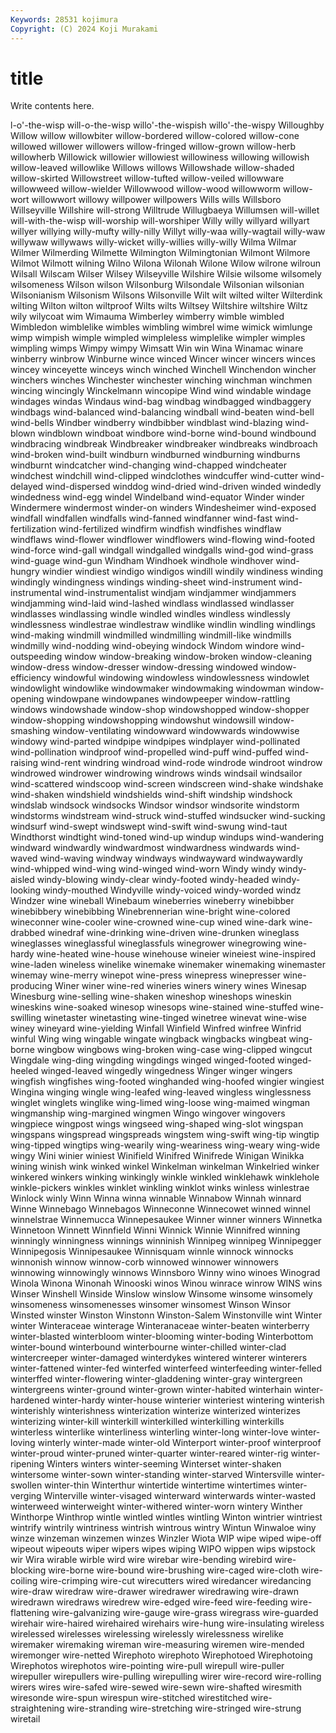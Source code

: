 ```yaml
---
Keywords: 28531 kojimura
Copyright: (C) 2024 Koji Murakami
---
```


# title

Write contents here.



l-o'-the-wisp will-o-the-wisp willo'-the-wispish willo'-the-wispy Willoughby Willow willow willowbiter willow-bordered
willow-colored willow-cone willowed willower willowers willow-fringed willow-grown willow-herb willowherb Willowick
willowier willowiest willowiness willowing willowish willow-leaved willowlike Willows willows Willowshade
willow-shaded willow-skirted Willowstreet willow-tufted willow-veiled willowware willowweed willow-wielder Willowwood willow-wood
willowworm willow-wort willowwort willowy willpower willpowers Wills wills Willsboro Willseyville
Willshire will-strong Willtrude Willugbaeya Willumsen will-willet will-with-the-wisp will-worship will-worshiper Willy
willy willyard willyart willyer willying willy-mufty willy-nilly Willyt willy-waa willy-wagtail
willy-waw willywaw willywaws willy-wicket willy-willies willy-willy Wilma Wilmar Wilmer Wilmerding
Wilmette Wilmington Wilmingtonian Wilmont Wilmore Wilmot Wilmott wilning Wilno Wilona
Wilonah Wilone Wilow wilrone wilroun Wilsall Wilscam Wilser Wilsey Wilseyville
Wilshire Wilsie wilsome wilsomely wilsomeness Wilson wilson Wilsonburg Wilsondale Wilsonian
wilsonian Wilsonianism Wilsonism Wilsons Wilsonville Wilt wilt wilted wilter Wilterdink
wilting Wilton wilton wiltproof Wilts wilts Wiltsey Wiltshire wiltshire Wiltz
wily wilycoat wim Wimauma Wimberley wimberry wimble wimbled Wimbledon wimblelike
wimbles wimbling wimbrel wime wimick wimlunge wimp wimpish wimple wimpled
wimpleless wimplelike wimpler wimples wimpling wimps Wimpy wimpy Wimsatt Win
win Wina Winamac winare winberry winbrow Winburne wince winced Wincer
wincer wincers winces wincey winceyette winceys winch winched Winchell Winchendon
wincher winchers winches Winchester winchester winching winchman winchmen wincing wincingly
Winckelmann wincopipe Wind wind windable windage windages windas Windaus wind-bag
windbag windbagged windbaggery windbags wind-balanced wind-balancing windball wind-beaten wind-bell wind-bells
Windber windberry windbibber windblast wind-blazing wind-blown windblown windboat windbore wind-borne
wind-bound windbound windbracing windbreak Windbreaker windbreaker windbreaks windbroach wind-broken wind-built
windburn windburned windburning windburns windburnt windcatcher wind-changing wind-chapped windcheater windchest
windchill wind-clipped windclothes windcuffer wind-cutter wind-delayed wind-dispersed winddog wind-dried wind-driven
winded windedly windedness wind-egg windel Windelband wind-equator Winder winder Windermere
windermost winder-on winders Windesheimer wind-exposed windfall windfallen windfalls wind-fanned windfanner
wind-fast wind-fertilization wind-fertilized windfirm windfish windfishes windflaw windflaws wind-flower windflower
windflowers wind-flowing wind-footed wind-force wind-gall windgall windgalled windgalls wind-god wind-grass
wind-guage wind-gun Windham Windhoek windhole windhover wind-hungry windier windiest windigo
windigos windill windily windiness winding windingly windingness windings winding-sheet wind-instrument
wind-instrumental wind-instrumentalist windjam windjammer windjammers windjamming wind-laid wind-lashed windlass windlassed
windlasser windlasses windlassing windle windled windles windless windlessly windlessness windlestrae
windlestraw windlike windlin windling windlings wind-making windmill windmilled windmilling windmill-like
windmills windmilly wind-nodding wind-obeying windock Windom windore wind-outspeeding window window-breaking
window-broken window-cleaning window-dress window-dresser window-dressing windowed window-efficiency windowful windowing windowless
windowlessness windowlet windowlight windowlike windowmaker windowmaking windowman window-opening windowpane windowpanes
windowpeeper window-rattling windows windowshade window-shop windowshopped window-shopper window-shopping windowshopping windowshut
windowsill window-smashing window-ventilating windowward windowwards windowwise windowy wind-parted windpipe windpipes
windplayer wind-pollinated wind-pollination windproof wind-propelled wind-puff wind-puffed wind-raising wind-rent windring
windroad wind-rode windrode windroot windrow windrowed windrower windrowing windrows winds
windsail windsailor wind-scattered windscoop wind-screen windscreen wind-shake windshake wind-shaken windshield
windshields wind-shift windship windshock windslab windsock windsocks Windsor windsor windsorite
windstorm windstorms windstream wind-struck wind-stuffed windsucker wind-sucking windsurf wind-swept windswept
wind-swift wind-swung wind-taut Windthorst windtight wind-toned wind-up windup windups wind-wandering
windward windwardly windwardmost windwardness windwards wind-waved wind-waving windway windways windwayward
windwaywardly wind-whipped wind-wing wind-winged wind-worn Windy windy windy-aisled windy-blowing windy-clear
windy-footed windy-headed windy-looking windy-mouthed Windyville windy-voiced windy-worded windz Windzer wine
wineball Winebaum wineberries wineberry winebibber winebibbery winebibbing Winebrennerian wine-bright wine-colored
wineconner wine-cooler wine-crowned wine-cup wined wine-dark wine-drabbed winedraf wine-drinking wine-driven
wine-drunken wineglass wineglasses wineglassful wineglassfuls winegrower winegrowing wine-hardy wine-heated wine-house
winehouse wineier wineiest wine-inspired wine-laden wineless winelike winemake winemaker winemaking
winemaster winemay wine-merry winepot wine-press winepress winepresser wine-producing Winer winer
wine-red wineries winers winery wines Winesap Winesburg wine-selling wine-shaken wineshop
wineshops wineskin wineskins wine-soaked winesop winesops wine-stained wine-stuffed wine-swilling winetaster
winetasting wine-tinged winetree winevat wine-wise winey wineyard wine-yielding Winfall Winfield
Winfred winfree Winfrid winful Wing wing wingable wingate wingback wingbacks
wingbeat wing-borne wingbow wingbows wing-broken wing-case wing-clipped wingcut Wingdale wing-ding
wingding wingdings winged winged-footed winged-heeled winged-leaved wingedly wingedness Winger winger
wingers wingfish wingfishes wing-footed winghanded wing-hoofed wingier wingiest Wingina winging
wingle wing-leafed wing-leaved wingless winglessness winglet winglets winglike wing-limed wing-loose
wing-maimed wingman wingmanship wing-margined wingmen Wingo wingover wingovers wingpiece wingpost
wings wingseed wing-shaped wing-slot wingspan wingspans wingspread wingspreads wingstem wing-swift
wing-tip wingtip wing-tipped wingtips wing-wearily wing-weariness wing-weary wing-wide wingy Wini
winier winiest Winifield Winifred Winifrede Winigan Winikka wining winish wink
winked winkel Winkelman winkelman Winkelried winker winkered winkers winking winkingly
winkle winkled winklehawk winklehole winkle-pickers winkles winklet winkling winklot winks
winless winlestrae Winlock winly Winn Winna winna winnable Winnabow Winnah
winnard Winne Winnebago Winnebagos Winneconne Winnecowet winned winnel winnelstrae Winnemucca
Winnepesaukee Winner winner winners Winnetka Winnetoon Winnett Winnfield Winni Winnick
Winnie Winnifred winning winningly winningness winnings winninish Winnipeg winnipeg Winnipegger
Winnipegosis Winnipesaukee Winnisquam winnle winnock winnocks winnonish winnow winnow-corb winnowed
winnower winnowers winnowing winnowingly winnows Winnsboro Winny wino winoes Winograd
Winola Winona Winonah Winooski winos Winou winrace winrow WINS wins
Winser Winshell Winside Winslow winslow Winsome winsome winsomely winsomeness winsomenesses
winsomer winsomest Winson Winsor Winsted winster Winston Winstonn Winston-Salem Winstonville
wint Winter winter Winteraceae winterage Winteranaceae winter-beaten winterberry winter-blasted winterbloom
winter-blooming winter-boding Winterbottom winter-bound winterbound winterbourne winter-chilled winter-clad wintercreeper winter-damaged
winterdykes wintered winterer winterers winter-fattened winter-fed winterfed winterfeed winterfeeding winter-felled
winterffed winter-flowering winter-gladdening winter-gray wintergreen wintergreens winter-ground winter-grown winter-habited winterhain
winter-hardened winter-hardy winter-house winterier winteriest wintering winterish winterishly winterishness winterization
winterize winterized winterizes winterizing winter-kill winterkill winterkilled winterkilling winterkills winterless
winterlike winterliness winterling winter-long winter-love winter-loving winterly winter-made winter-old Winterport
winter-proof winterproof winter-proud winter-pruned winter-quarter winter-reared winter-rig winter-ripening Winters winters
winter-seeming Winterset winter-shaken wintersome winter-sown winter-standing winter-starved Wintersville winter-swollen winter-thin
Winterthur wintertide wintertime wintertimes winter-verging Winterville winter-visaged winterward winterwards winter-wasted
winterweed winterweight winter-withered winter-worn wintery Winther Winthorpe Winthrop wintle wintled
wintles wintling Winton wintrier wintriest wintrify wintrily wintriness wintrish wintrous
wintry Wintun Winwaloe winy winze winzeman winzemen winzes Winzler Wiota
WIP wipe wiped wipe-off wipeout wipeouts wiper wipers wipes wiping
WIPO wippen wips wipstock wir Wira wirable wirble wird wire
wirebar wire-bending wirebird wire-blocking wire-borne wire-bound wire-brushing wire-caged wire-cloth wire-coiling
wire-crimping wire-cut wirecutters wired wiredancer wiredancing wire-draw wiredraw wire-drawer wiredrawer
wiredrawing wire-drawn wiredrawn wiredraws wiredrew wire-edged wire-feed wire-feeding wire-flattening wire-galvanizing
wire-gauge wire-grass wiregrass wire-guarded wirehair wire-haired wirehaired wirehairs wire-hung wire-insulating
wireless wirelessed wirelesses wirelessing wirelessly wirelessness wirelike wiremaker wiremaking wireman
wire-measuring wiremen wire-mended wiremonger wire-netted Wirephoto wirephoto Wirephotoed Wirephotoing Wirephotos
wirephotos wire-pointing wire-pull wirepull wire-puller wirepuller wirepullers wire-pulling wirepulling wirer
wire-record wire-rolling wirers wires wire-safed wire-sewed wire-sewn wire-shafted wiresmith wiresonde
wire-spun wirespun wire-stitched wirestitched wire-straightening wire-stranding wire-stretching wire-stringed wire-strung wiretail
